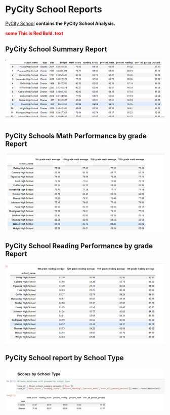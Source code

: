 # PyCity School Reports

<a href="https://github.com/BanuNathan/pandas-Challenge/tree/main/PyCitySchools">PyCity School</a> <strong> contains the PyCity School Analysis.

<span style="color:red">some **This is Red Bold.** text</span>

## PyCity School Summary Report
<img src="https://github.com/BanuNathan/pandas-Challenge/blob/main/PyCitySchools/Resources/Screenshot%20(28).png">

## PyCity Schools Math Performance by grade Report
<img src="https://github.com/BanuNathan/pandas-Challenge/blob/main/PyCitySchools/Resources/Screenshot%20(30).png">

## PyCity School Reading Performance by grade Report
<img src="https://github.com/BanuNathan/pandas-Challenge/blob/main/PyCitySchools/Resources/Screenshot%20(31).png">

## PyCity School report by School Type
<img src="https://github.com/BanuNathan/pandas-Challenge/blob/main/PyCitySchools/Resources/Screenshot%20(32).png">
